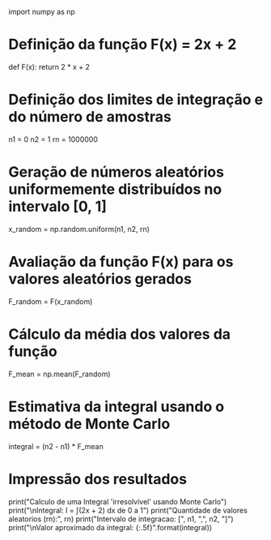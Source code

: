 import numpy as np

# Definição da função F(x) = 2x + 2
def F(x):
    return 2 * x + 2

# Definição dos limites de integração e do número de amostras
n1 = 0
n2 = 1
rn = 1000000

# Geração de números aleatórios uniformemente distribuídos no intervalo [0, 1]
x_random = np.random.uniform(n1, n2, rn)

# Avaliação da função F(x) para os valores aleatórios gerados
F_random = F(x_random)

# Cálculo da média dos valores da função
F_mean = np.mean(F_random)

# Estimativa da integral usando o método de Monte Carlo
integral = (n2 - n1) * F_mean

# Impressão dos resultados
print("Calculo de uma Integral 'irresolvivel' usando Monte Carlo")
print("\nIntegral: I = ∫(2x + 2) dx de 0 a 1")
print("Quantidade de valores aleatorios (rn):", rn)
print("Intervalo de integracao: [", n1, ",", n2, "]")
print("\nValor aproximado da integral: {:.5f}".format(integral))
